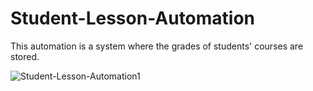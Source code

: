 # Student-Lesson-Automation
This automation is a system where the grades of students' courses are stored.

![Student-Lesson-Automation1](https://github.com/hasancyhn/Student-Lesson-Automation/assets/65310402/2b6e8268-df16-45f0-8e85-15f0a7741cdf)
